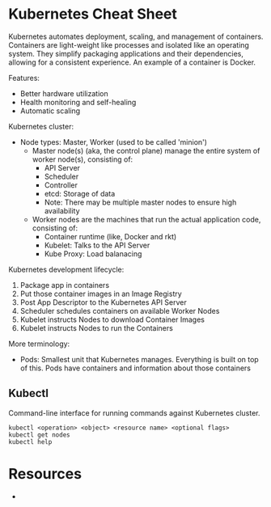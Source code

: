 # Kubernetes Cheat Sheet

Kubernetes automates deployment, scaling, and management of containers.
Containers are light-weight like processes and isolated like an operating system. They simplify packaging applications and their dependencies, allowing for a consistent experience. An example of a container is Docker.

Features:
- Better hardware utilization
- Health monitoring and self-healing
- Automatic scaling

Kubernetes cluster:
- Node types: Master, Worker (used to be called 'minion')
    - Master node(s) (aka, the control plane) manage the entire system of worker node(s), consisting of:
        - API Server
        - Scheduler
        - Controller
        - etcd: Storage of data
        - Note: There may be multiple master nodes to ensure high availability
    - Worker nodes are the machines that run the actual application code, consisting of:
        - Container runtime (like, Docker and rkt)
        - Kubelet: Talks to the API Server
        - Kube Proxy: Load balanacing

Kubernetes development lifecycle:
1. Package app in containers
2. Put those container images in an Image Registry
3. Post App Descriptor to the Kubernetes API Server
4. Scheduler schedules containers on available Worker Nodes
5. Kubelet instructs Nodes to download Container Images
6. Kubelet instructs Nodes to run the Containers

More terminology:
- Pods: Smallest unit that Kubernetes manages. Everything is built on top of this. Pods have containers and information about those containers


## Kubectl
Command-line interface for running commands against Kubernetes cluster.

    kubectl <operation> <object> <resource name> <optional flags>
    kubectl get nodes
    kubectl help


# Resources
- 
